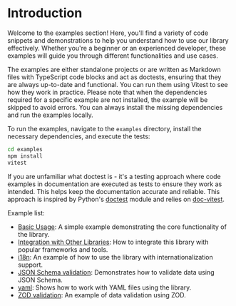 # Introduction

Welcome to the examples section! Here, you'll find a variety of code snippets and demonstrations to help you understand how to use our library effectively. Whether you're a beginner or an experienced developer, these examples will guide you through different functionalities and use cases.

The examples are either standalone projects or are written as Markdown files with TypeScript code blocks and act as doctests, ensuring that they are always up-to-date and functional. You can run them using Vitest to see how they work in practice.
Please note that when the dependencies required for a specific example are not installed, the example will be skipped to avoid errors. You can always install the missing dependencies and run the examples locally.

To run the examples, navigate to the `examples` directory, install the necessary dependencies, and execute the tests:

```bash
cd examples
npm install
vitest
```

If you are unfamiliar what doctest is - it's a testing approach where code examples in documentation are executed as tests to ensure they work as intended. This helps keep the documentation accurate and reliable. This approach is inspired by Python's [doctest](https://docs.python.org/3/library/doctest.html) module and relies on [doc-vitest](https://github.com/ssssota/doc-vitest).

Example list:
- [Basic Usage](basic-usage.md): A simple example demonstrating the core functionality of the library.
- [Integration with Other Libraries](integration.md): How to integrate this library with popular frameworks and tools.
- [i18n](i18n.md): An example of how to use the library with internationalization support.
- [JSON Schema validation](json-schema.md): Demonstrates how to validate data using JSON Schema.
- [yaml](yaml.md): Shows how to work with YAML files using the library.
- [ZOD validation](./zod-validate/index.md): An example of data validation using ZOD.
